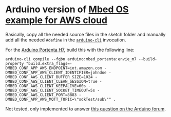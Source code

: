# Arduino version of [Mbed OS example for AWS cloud](https://github.com/ARMmbed/mbed-os-example-for-aws)

Basically, copy all the needed source files in the sketch folder and manually add all the needed `#define` in the [`arduino-cli`](https://github.com/arduino/arduino-cli) invocation.

For the [Arduino Portenta H7](https://docs.arduino.cc/hardware/portenta-h7/), build this with the following line:

```
arduino-cli compile --fqbn arduino:mbed_portenta:envie_m7 --build-property "build.extra_flags=-DMBED_CONF_APP_AWS_ENDPOINT=iot.amazon.com -DMBED_CONF_APP_AWS_CLIENT_IDENTIFIER=johndoe -DMBED_CONF_AWS_CLIENT_BUFFER_SIZE=1024 -DMBED_CONF_AWS_CLIENT_CLEAN_SESSION=true -DMBED_CONF_AWS_CLIENT_KEEPALIVE=60s -DMBED_CONF_AWS_CLIENT_SOCKET_TIMEOUT=5s -DMBED_CONF_AWS_CLIENT_PORT=8883 -DMBED_CONF_APP_AWS_MQTT_TOPIC=\"sdkTest/sub\"" .
```

Not tested, only implemented to answer [this question on the Arduino forum](https://forum.arduino.cc/t/freertos-with-portenta-h7/990973).
